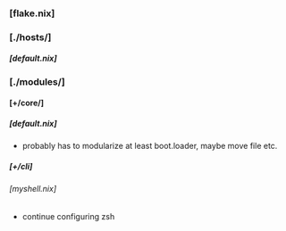 ### [flake.nix]

### [./hosts/]
##### [default.nix]

### [./modules/]
#### [+/core/]
##### [default.nix]
- probably has to modularize at least boot.loader, maybe move file etc.
##### [+/cli]
###### [myshell.nix]
- continue configuring zsh

